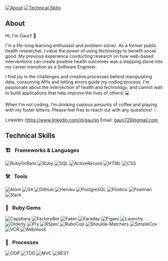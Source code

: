 
[![About][about-badge]](#about)
[![Technical Skills][technical-skills-badge]](#technical-skills)

## About

Hi, I'm Gauri! :wave:

I'm a life-long learning enthusiast and problem-solver. As a former public health researcher, I value the power of using technology to benefit social good. My previous experience conducting research on how web-based interventions can create positive health outcomes was a stepping stone into my career transition as a Software Engineer.

I find joy in the challenges and creative processes behind manipulating data, consuming APIs and letting errors guide my coding process. I'm passionate about the intersection of health and technology, and cannot wait to build applications that help improve the lives of others! :computer:

When I'm not coding, I'm drinking copious amounts of coffee and playing with my foster kittens. Please feel free to reach out with any questions! :sparkles:

LinkedIn: https://www.linkedin.com/in/gaurijo
Email: gauri728@gmail.com

## Technical Skills

### 🏗 &nbsp; Frameworks & Languages
![RubyOnRails][rails-badge]
![Ruby][ruby-badge]
![SQL][sql-badge]
![ActiveRecord][active-record-badge]
![HTML][html-badge]
![CSS][css-badge]
### 🛠 &nbsp; Tools

![Atom][atom-badge]
![Git][git-badge]
![GitHub][github-badge]
![Heroku][heroku-badge]
![PostgreSQL][postgresql-badge]
![Postico][postico-badge]
![Postman][postman-badge]
![Slack][slack-badge]

### 💎 &nbsp; Ruby Gems
![Capybara][capybara-badge]
![FactoryBot][factorybot-badge]
![Faker][faker-badge]
![Faraday][faraday-badge]
![Figaro][figaro-badge]
![Launchy][launchy-badge]
![Orderly][orderly-badge]
![Pry][pry-badge]
![RSpec][rspec-badge]
![RuboCop][rubocop-badge]
![Shoulda-Matchers][shoulda-matchers-badge]
![SimpleCov][simplecov-badge]
![VCR][vcr-badge]
![Webmock][webmock-badge]


### 💬 &nbsp; Processes
![OOP][oop-badge]
![TDD][tdd-badge]
![MVC][mvc-badge]
![REST][rest-badge]

<!-- BADGES & IMAGES -->
[github-stats-image]: https://github-readme-stats.vercel.app/api?username=gaurijo&theme=vue&show_icons=true
[top-languages-image]: https://github-readme-stats.vercel.app/api/top-langs/?username=gaurijo&layout=compact&theme=vue

[github-follow-badge]: https://img.shields.io/github/followers/gaurijo?label=gaurijo&style=social
[gmail-badge]: https://img.shields.io/badge/gmail-gauri728@gmail.com-green?style=flat&logo=gmail&logoColor=white&color=white&labelColor=EA4335
[linkedin-badge]: https://img.shields.io/badge/LinkedIn-Gauri--Joshi-white?style=flat&logo=Linkedin&logoColor=white&color=white&labelColor=0A66C2

[rails-badge]: https://img.shields.io/badge/Ruby%20on%20Rails-f06611.svg?&style=for-the-badge&logo=rubyonrails&logoColor=white

[ruby-badge]: https://img.shields.io/badge/ruby-f06611.svg?&style=for-the-badge&logo=ruby&logoColor=white
[sql-badge]: https://img.shields.io/badge/SQL-f06611.svg?style=for-the-badge&logo=SQL&logoColor=white
[html-badge]: https://img.shields.io/badge/html5-f06611.svg?&style=for-the-badge&logo=html5&logoColor=white
[css-badge]: https://img.shields.io/badge/css3-f06611.svg?&style=for-the-badge&logo=css3&logoColor=white
[active-record-badge]: https://img.shields.io/badge/ActiveRecord-f06611.svg?&style=for-the-badge&logo=rubyonrails&logoColor=white

[atom-badge]: https://img.shields.io/badge/Atom-f06611.svg?&style=for-the-badge&logo=atom&logoColor=white
[git-badge]: https://img.shields.io/badge/git-f06611.svg?&style=for-the-badge&logo=git&logoColor=white
[github-badge]: https://img.shields.io/badge/GitHub-f06611.svg?&style=for-the-badge&logo=github&logoColor=white
[heroku-badge]: https://img.shields.io/badge/Heroku-f06611.svg?&style=for-the-badge&logo=heroku&logoColor=white
[hound-badge]: https://img.shields.io/badge/hound-f06611.svg?&style=for-the-badge&logo=hound&logoColor=white
[postgresql-badge]: https://img.shields.io/badge/PostgreSQL-f06611.svg?&style=for-the-badge&logo=postgresql&logoColor=white
[postico-badge]: https://img.shields.io/badge/postico-f06611.svg?&style=for-the-badge&logo=Postico&logoColor=white
[postman-badge]: https://img.shields.io/badge/Postman-f06611.svg?&style=for-the-badge&logo=postman&logoColor=white
[slack-badge]: https://img.shields.io/badge/Slack-f06611.svg?&style=for-the-badge&logo=slack&logoColor=white

[capybara-badge]: https://img.shields.io/badge/capybara-f06611.svg?&style=for-the-badge&logo=rubygems&logoColor=white
[factorybot-badge]: https://img.shields.io/badge/factorybot-f06611.svg?&style=for-the-badge&logo=rubygems&logoColor=white
[faker-badge]: https://img.shields.io/badge/faker-f06611.svg?&style=for-the-badge&logo=rubygems&logoColor=white
[faraday-badge]: https://img.shields.io/badge/faraday-f06611.svg?&style=for-the-badge&logo=rubygems&logoColor=white
[figaro-badge]: https://img.shields.io/badge/figaro-f06611.svg?&style=for-the-badge&logo=rubygems&logoColor=white
[launchy-badge]: https://img.shields.io/badge/launchy-f06611.svg?&style=for-the-badge&logo=rubygems&logoColor=white
[orderly-badge]: https://img.shields.io/badge/orderly-f06611.svg?&style=for-the-badge&logo=rubygems&logoColor=white
[pry-badge]: https://img.shields.io/badge/pry-f06611.svg?&style=for-the-badge&logo=rubygems&logoColor=white
[rspec-badge]: https://img.shields.io/badge/rspec-f06611.svg?&style=for-the-badge&logo=rubygems&logoColor=white
[rubocop-badge]: https://img.shields.io/badge/RuboCop-f06611.svg?&style=for-the-badge&logo=rubygems&logoColor=white
[sass-badge]: https://img.shields.io/badge/Sass-f06611.svg?&style=for-the-badge&logo=sass&logoColor=white
[shoulda-matchers-badge]: https://img.shields.io/badge/shoulda--matchers-f06611.svg?&style=for-the-badge&logo=rubygems&logoColor=white
[simplecov-badge]: https://img.shields.io/badge/simplecov-f06611.svg?&style=for-the-badge&logo=rubygems&logoColor=white
[vcr-badge]: https://img.shields.io/badge/vcr-f06611.svg?&style=for-the-badge&logo=rubygems&logoColor=white
[webmock-badge]: https://img.shields.io/badge/webmock-f06611.svg?&style=for-the-badge&logo=rubygems&logoColor=white

[oop-badge]: https://img.shields.io/badge/OOP-f06611.svg?&style=for-the-badge&logo=OOP&logoColor=white
[tdd-badge]: https://img.shields.io/badge/TDD-f06611.svg?&style=for-the-badge&logo=TDD&logoColor=white
[mvc-badge]: https://img.shields.io/badge/MVC-f06611.svg?&style=for-the-badge&logo=MVC&logoColor=white
[rest-badge]: https://img.shields.io/badge/REST-f06611.svg?&style=for-the-badge&logo=REST&logoColor=white

[about-badge]: https://img.shields.io/badge/about-f06611.svg?&style=for-the-badge&logo=ABOUT&logoColor=white
[technical-skills-badge]: https://img.shields.io/badge/technical_skills-f06611.svg?&style=for-the-badge&logo=technical-skills&logoColor=white
[projects-badge]: https://img.shields.io/badge/projects-f06611.svg?&style=for-the-badge&logo=projects&logoColor=white
[github-stats-badge]: https://img.shields.io/badge/github_stats-f06611.svg?&style=for-the-badge&logo=githubstats&logoColor=white


